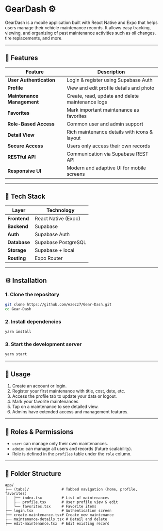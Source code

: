 
# GearDash ⚙️

GearDash is a mobile application built with React Native and Expo that helps users manage their vehicle maintenance records. It allows easy tracking, viewing, and organizing of past maintenance activities such as oil changes, tire replacements, and more.

---

## 📲 Features

| Feature                        | Description                                      |
|-------------------------------|--------------------------------------------------|
| **User Authentication**       | Login & register using Supabase Auth            |
| **Profile**                   | View and edit profile details and photo         |
| **Maintenance Management**    | Create, read, update and delete maintenance logs|
| **Favorites**                 | Mark important maintenance as favorites         |
| **Role-Based Access**         | Common user and admin support                   |
| **Detail View**               | Rich maintenance details with icons & layout    |
| **Secure Access**             | Users only access their own records             |
| **RESTful API**               | Communication via Supabase REST API             |
| **Responsive UI**             | Modern and adaptive UI for mobile screens       |

---

## 🧱 Tech Stack

| Layer         | Technology             |
|---------------|------------------------|
| **Frontend**  | React Native (Expo)    |
| **Backend**   | Supabase               |
| **Auth**      | Supabase Auth          |
| **Database**  | Supabase PostgreSQL    |
| **Storage**   | Supabase + local       |
| **Routing**   | Expo Router            |

---

## ⚙️ Installation

### 1. **Clone the repository**

```bash
git clone https://github.com/ezezz7/Gear-Dash.git
cd Gear-Dash
````

### 2. **Install dependencies**

```bash
yarn install
```

### 3. **Start the development server**

```bash
yarn start
```

---

## 🧪 Usage

1. Create an account or login.
2. Register your first maintenance with title, cost, date, etc.
3. Access the profile tab to update your data or logout.
4. Mark your favorite maintenances.
5. Tap on a maintenance to see detailed view.
6. Admins have extended access and management features.

---

## 🔐 Roles & Permissions

* `user`: can manage only their own maintenances.
* `admin`: can manage all users and records (future scalability).
* Role is defined in the `profiles` table under the `role` column.

---

## 🧩 Folder Structure

```
app/
├── (tabs)/               # Tabbed navigation (home, profile, favorites)
│   ├── index.tsx         # List of maintenances
│   ├── profile.tsx       # User profile view & edit
│   └── favorites.tsx     # Favorite items
├── login.tsx             # Authentication screen
├── create-maintenance.tsx# Create new maintenance
├── maintenance-details.tsx # Detail and delete
├── edit-maintenance.tsx  # Edit existing record
```


